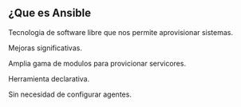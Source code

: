## ¿Que es Ansible

Tecnologia de software libre que nos permite aprovisionar sistemas.

Mejoras significativas.

Amplia gama de modulos para provicionar servicores.

Herramienta declarativa.

Sin necesidad de configurar agentes.